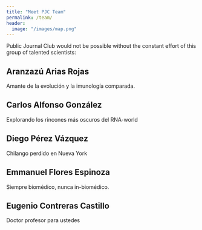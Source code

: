 ```yaml
---
title: "Meet PJC Team"
permalink: /team/
header:
  image: "/images/map.png"
---
```

Public Journal Club would not be possible without the constant effort of this group of talented scientists:
## Aranzazú Arias Rojas
Amante de la evolución y la imunología comparada.
## Carlos Alfonso González
Explorando los rincones más oscuros del RNA-world
## Diego Pérez Vázquez
Chilango perdido en Nueva York
## Emmanuel Flores Espinoza
Siempre biomédico, nunca in-biomédico. 
## Eugenio Contreras Castillo
Doctor profesor para ustedes
